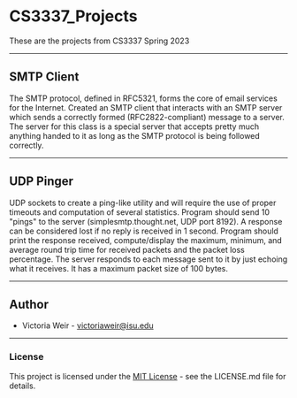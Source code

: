 # CS3337_Projects
These are the projects from CS3337 Spring 2023
***
## SMTP Client
The SMTP protocol, defined in RFC5321, forms the core of email services for the Internet. Created an SMTP client that interacts with an SMTP server which sends a correctly formed (RFC2822-compliant) message to a server. The server for this class is a special server that accepts pretty much anything handed to it as long as the SMTP protocol is being followed correctly. 
***
## UDP Pinger
UDP sockets to create a ping-like utility and will require the use of proper timeouts and computation of several statistics. Program should send 10 "pings" to the server (simplesmtp.thought.net, UDP port 8192). A response can be considered lost if no reply is received in 1 second. Program should print the response received, compute/display the maximum, minimum, and average round trip time for received packets and the packet loss percentage. The server responds to each message sent to it by just echoing what it receives. It has a maximum packet size of 100 bytes.
***
## Author
* Victoria Weir - victoriaweir@isu.edu
***
### License
This project is licensed under the [MIT License](https://choosealicense.com/licenses/mit/) - see the LICENSE.md file for details.
